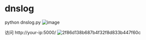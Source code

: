 # dnslog
python dnslog.py 
![image](https://github.com/user-attachments/assets/aee25475-e2ff-4510-a2a2-99b1fb42fd08)

访问 http://your-ip:5000/
![2f86d138b687b4f32f8d833b447f60c](https://github.com/user-attachments/assets/25c96c79-53df-42c0-8c5e-322c614af1d8)
